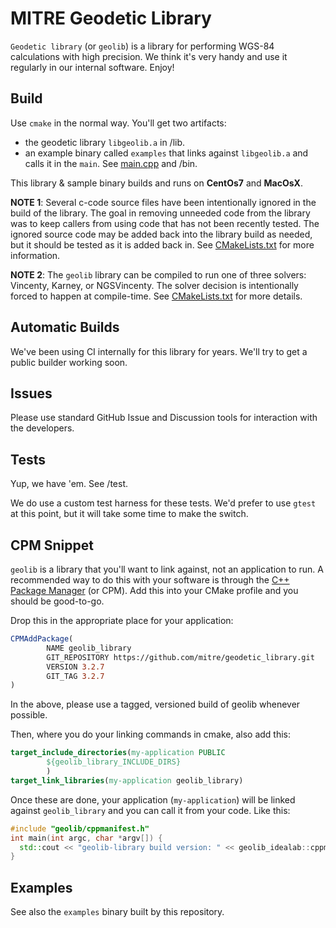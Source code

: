 # MITRE Geodetic Library

`Geodetic library` (or `geolib`) is a library for performing WGS-84 calculations with high precision. We think it's very handy and use it regularly in our internal software. Enjoy!

## Build

Use `cmake` in the normal way. You'll get two artifacts:

* the geodetic library `libgeolib.a` in /lib. 
* an example binary called `examples` that links against `libgeolib.a` and calls it in the `main`. See [main.cpp](/src/example/main.cpp) and /bin. 

This library & sample binary builds and runs on **CentOs7** and **MacOsX**.

**NOTE 1**: Several c-code source files have been intentionally ignored in the build of the library. The goal in removing unneeded code from the library was to keep callers from using code that has not been recently tested. The ignored source code may be added back into the library build as needed, but it should be tested as it is added back in. See [CMakeLists.txt](/geolib/src/main/c/CMakeLists.txt) for more information.

**NOTE 2**: The `geolib` library can be compiled to run one of three solvers: Vincenty, Karney, or NGSVincenty. The solver decision is intentionally forced to happen at compile-time. See [CMakeLists.txt](/CMakeLists.txt) for more details.

## Automatic Builds

We've been using CI internally for this library for years. We'll try to get a public builder working soon.

## Issues

Please use standard GitHub Issue and Discussion tools for interaction with the developers.

## Tests

Yup, we have 'em. See /test.

We do use a custom test harness for these tests. We'd prefer to use `gtest` at this point, but it will take some time to make the switch.

## CPM Snippet

`geolib` is a library that you'll want to link against, not an application to run. A recommended way to do this with your software is through the [C++ Package Manager](https://github.com/cpm-cmake/CPM.cmake) (or CPM). Add this into your CMake profile and you should be good-to-go.

Drop this in the appropriate place for your application:
```cmake
CPMAddPackage(
        NAME geolib_library
        GIT_REPOSITORY https://github.com/mitre/geodetic_library.git
        VERSION 3.2.7
        GIT_TAG 3.2.7
)
```
In the above, please use a tagged, versioned build of geolib whenever possible.

Then, where you do your linking commands in cmake, also add this:
```cmake
target_include_directories(my-application PUBLIC
        ${geolib_library_INCLUDE_DIRS}
        )
target_link_libraries(my-application geolib_library)
```

Once these are done, your application (`my-application`) will be linked against `geolib_library` and you can call it from your code. Like this:

```c++
#include "geolib/cppmanifest.h"
int main(int argc, char *argv[]) {
  std::cout << "geolib-library build version: " << geolib_idealab::cppmanifest::getVersion() << std::endl;
}
```

## Examples

See also the `examples` binary built by this repository. 